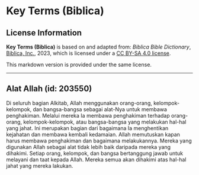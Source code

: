 # Key Terms (Biblica)

## License Information

**Key Terms (Biblica)** is based on and adapted from: _Biblica Bible Dictionary_, [Biblica, Inc.](https://www.biblica.com/), 2023, which is licensed under a [CC BY-SA 4.0 license](https://creativecommons.org/licenses/by-sa/4.0/legalcode.en).

This markdown version is provided under the same license.



--------------------------------

## Alat Allah (id: 203550)

Di seluruh bagian Alkitab, Allah menggunakan orang\-orang, kelompok\-kelompok, dan bangsa\-bangsa sebagai alat\-Nya untuk membawa penghakiman. Melalui mereka Ia membawa penghakiman terhadap orang\-orang, kelompok\-kelompok, atau bangsa\-bangsa yang melakukan hal\-hal yang jahat. Ini merupakan bagian dari bagaimana Ia menghentikan kejahatan dan membawa kembali kedamaian. Allah memutuskan kapan harus membawa penghakiman dan bagaimana melakukannya. Mereka yang digunakan Allah sebagai alat tidak lebih baik daripada mereka yang dihakimi. Setiap orang, kelompok, dan bangsa bertanggung jawab untuk melayani dan taat kepada Allah. Mereka semua akan dihakimi atas hal\-hal jahat yang mereka lakukan.


